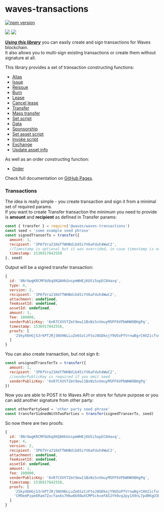 # waves-transactions

[![npm version](https://badge.fury.io/js/%40waves%2Fwaves-transactions.svg)](https://badge.fury.io/js/%40waves%2Fwaves-transactions)

[![](https://img.shields.io/npm/l/make-coverage-badge.svg)](https://opensource.org/licenses/MIT) ![](https://img.shields.io/badge/Coverage-98.77%25-brightgreen.svg)

[_**Using this library**_](https://www.npmjs.com/package/@waves/waves-transactions) you can easily create and sign transactions for Waves blockchain.  
It also allows you to multi-sign existing transactions or create them without signature at all.

This library provides a set of transaction constructing functions:

* [Alias](https://wavesplatform.github.io/waves-transactions/modules/_transactions_alias_.html)
* [Issue](https://wavesplatform.github.io/waves-transactions/modules/_transactions_issue_.html)
* [Reissue](https://wavesplatform.github.io/waves-transactions/modules/_transactions_reissue_.html)
* [Burn](https://wavesplatform.github.io/waves-transactions/modules/_transactions_burn_.html)
* [Lease](https://wavesplatform.github.io/waves-transactions/modules/_transactions_lease_.html)
* [Cancel lease](https://wavesplatform.github.io/waves-transactions/modules/_transactions_cancel_lease_.html)
* [Transfer](https://wavesplatform.github.io/waves-transactions/modules/_transactions_transfer_.html)
* [Mass transfer](https://wavesplatform.github.io/waves-transactions/modules/_transactions_mass_transfer_.html)
* [Set script](https://wavesplatform.github.io/waves-transactions/modules/_transactions_set_script_.html)
* [Data](https://wavesplatform.github.io/waves-transactions/modules/_transactions_data_.html)
* [Sponsorship](https://wavesplatform.github.io/waves-transactions/modules/_transactions_sponsorship_.html)
* [Set asset script](https://wavesplatform.github.io/waves-transactions/modules/_transactions_set_asset_script_.html)
* [Invoke script](https://wavesplatform.github.io/waves-transactions/modules/_transactions_invoke_script_.html)
* [Exchange](https://wavesplatform.github.io/waves-transactions/modules/_transactions_exchange_.html)
* [Update asset info](https://wavesplatform.github.io/waves-transactions/modules/_transactions_update_asset_info_.html)

As well as an order constructing function:

* [Order](https://wavesplatform.github.io/waves-transactions/modules/_requests_order_.html)

Check full documentation on [GitHub Pages](https://wavesplatform.github.io/waves-transactions/index.html).

### Transactions

The idea is really simple - you create transaction and sign it from a minimal set of required params.  
If you want to create Transfer transaction the minimum you need to provide is **amount** and **recipient** as defined in Transfer params:

```js
const { transfer } = require('@waves/waves-transactions')
const seed = 'some example seed phrase'
const signedTranserTx = transfer({ 
  amount: 1,
  recipient: '3P6fVra21KmTfWHBdib45iYV6aFduh4WwC2',
  //Timestamp is optional but it was overrided, in case timestamp is not provided it will fallback to Date.now(). You can set any oftional params yourself. go check full docs
  timestamp: 1536917842558 
}, seed)
```

Output will be a signed transfer transaction:

```js
{
  id: '8NrUwgKRCMFbUbqXKQAHkGnspmWHEjKUSi5opEC6Havq',
  type: 4,
  version: 2,
  recipient: '3P6fVra21KmTfWHBdib45iYV6aFduh4WwC2',
  attachment: undefined,
  feeAssetId: undefined,
  assetId: undefined,
  amount: 1,
  fee: 100000,
  senderPublicKey: '6nR7CXVV7Zmt9ew11BsNzSvVmuyM5PF6VPbWHW9BHgPq',
  timestamp: 1536917842558,
  proofs: [
    '25kyX6HGjS3rkPTJRj5NVH6LLuZe6SzCzFtoJ8GDkojY9U5oPfVrnwBgrCHXZicfsmLthPUjTrfT9TQL2ciYrPGE'
  ]
}
```

You can also create transaction, but not sign it:

```javascript
const unsignedTransferTx = transfer({ 
  amount: 1,
  recipient: '3P6fVra21KmTfWHBdib45iYV6aFduh4WwC2',
  //senderPublicKey is required if you omit seed
  senderPublicKey: '6nR7CXVV7Zmt9ew11BsNzSvVmuyM5PF6VPbWHW9BHgPq' 
})
```

Now you are able to POST it to Waves API or store for future purpose or you can add another signature from other party:

```js
const otherPartySeed = 'other party seed phrase'
const transferSidnedWithTwoParties = transfer(signedTranserTx, seed)
```

So now there are two proofs:

```js
{
  id: '8NrUwgKRCMFbUbqXKQAHkGnspmWHEjKUSi5opEC6Havq',
  type: 4,
  version: 2,
  recipient: '3P6fVra21KmTfWHBdib45iYV6aFduh4WwC2',
  attachment: undefined,
  feeAssetId: undefined,
  assetId: undefined,
  amount: 1,
  fee: 100000,
  senderPublicKey: '6nR7CXVV7Zmt9ew11BsNzSvVmuyM5PF6VPbWHW9BHgPq',
  timestamp: 1536917842558,
  proofs: [
    '25kyX6HGjS3rkPTJRj5NVH6LLuZe6SzCzFtoJ8GDkojY9U5oPfVrnwBgrCHXZicfsmLthPUjTrfT9TQL2ciYrPGE',
    'CM9emPzpe6Ram7ZxcYax6s7Hkw6698wXCMPSckveFAS2Yh9vqJpy1X9nL7p4RKgU3UEa8c9RGXfUK6mFFq4dL9z'
  ]
}
```



